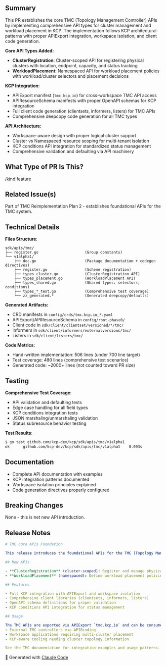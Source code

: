 ## Summary

This PR establishes the core TMC (Topology Management Controller) APIs by implementing comprehensive API types for cluster management and workload placement in KCP. The implementation follows KCP architectural patterns with proper APIExport integration, workspace isolation, and client code generation.

**Core API Types Added:**
- **ClusterRegistration**: Cluster-scoped API for registering physical clusters with location, endpoint, capacity, and status tracking
- **WorkloadPlacement**: Namespaced API for workload placement policies with workload/cluster selectors and placement decisions

**KCP Integration:**
- APIExport manifest (`tmc.kcp.io`) for cross-workspace TMC API access
- APIResourceSchema manifests with proper OpenAPI schemas for KCP integration
- Full client code generation (clientsets, informers, listers) for TMC APIs
- Comprehensive deepcopy code generation for all TMC types

**API Architecture:**
- Workspace-aware design with proper logical cluster support
- Cluster vs Namespaced resource scoping for multi-tenant isolation
- KCP conditions API integration for standardized status management
- Comprehensive validation and defaulting via API machinery

## What Type of PR Is This?

/kind feature

## Related Issue(s)

Part of TMC Reimplementation Plan 2 - establishes foundational APIs for the TMC system.

## Technical Details

**Files Structure:**
```
sdk/apis/tmc/
├── register.go                     (Group constants)
└── v1alpha1/
    ├── doc.go                      (Package documentation + codegen directives)
    ├── register.go                 (Scheme registration)
    ├── types_cluster.go            (ClusterRegistration API)
    ├── types_placement.go          (WorkloadPlacement API)  
    ├── types_shared.go             (Shared types: selectors, conditions)
    ├── types_*_test.go             (Comprehensive test coverage)
    └── zz_generated.*              (Generated deepcopy/defaults)
```

**Generated Artifacts:**
- CRD manifests in `config/crds/tmc.kcp.io_*.yaml`
- APIExport/APIResourceSchema in `config/root-phase0/`
- Client code in `sdk/client/clientset/versioned/*/tmc/`
- Informers in `sdk/client/informers/externalversions/tmc/`
- Listers in `sdk/client/listers/tmc/`

**Code Metrics:**
- Hand-written implementation: 506 lines (under 700 line target)
- Test coverage: 480 lines (comprehensive test scenarios)
- Generated code: ~2000+ lines (not counted toward PR size)

## Testing

**Comprehensive Test Coverage:**
- API validation and defaulting tests
- Edge case handling for all field types
- KCP conditions integration tests  
- JSON marshaling/unmarshaling validation
- Status subresource behavior testing

**Test Results:**
```bash
$ go test github.com/kcp-dev/kcp/sdk/apis/tmc/v1alpha1
ok      github.com/kcp-dev/kcp/sdk/apis/tmc/v1alpha1    0.003s
```

## Documentation

- Complete API documentation with examples
- KCP integration patterns documented
- Workspace isolation principles explained
- Code generation directives properly configured

## Breaking Changes

None - this is net new API introduction.

## Release Notes

```yaml
# TMC Core APIs Foundation

This release introduces the foundational APIs for the TMC (Topology Management Controller) system:

## New APIs

- **ClusterRegistration** (cluster-scoped): Register and manage physical Kubernetes clusters
- **WorkloadPlacement** (namespaced): Define workload placement policies across clusters

## Features

- Full KCP integration with APIExport and workspace isolation
- Comprehensive client libraries (clientsets, informers, listers)
- OpenAPI schema definitions for proper validation
- KCP conditions API integration for status management

## Usage

The TMC APIs are exported via APIExport `tmc.kcp.io` and can be consumed by:
- External TMC controllers via APIBinding
- Workspace applications requiring multi-cluster placement
- KCP-aware tooling needing cluster topology information

See the TMC documentation for integration examples and usage patterns.
```

🤖 Generated with [Claude Code](https://claude.ai/code)